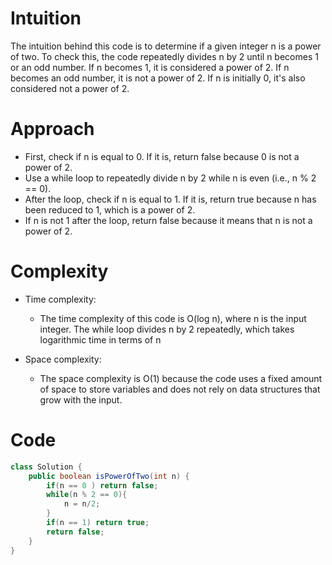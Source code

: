 # Intuition

The intuition behind this code is to determine if a given integer n is a power of two. To check this, the code repeatedly divides n by 2 until n becomes 1 or an odd number. If n becomes 1, it is considered a power of 2. If n becomes an odd number, it is not a power of 2. If n is initially 0, it's also considered not a power of 2.

# Approach

- First, check if n is equal to 0. If it is, return false because 0 is not a power of 2.
- Use a while loop to repeatedly divide n by 2 while n is even (i.e., n % 2 == 0).
- After the loop, check if n is equal to 1. If it is, return true because n has been reduced to 1, which is a power of 2.
- If n is not 1 after the loop, return false because it means that n is not a power of 2.

# Complexity

- Time complexity:

  - The time complexity of this code is O(log n), where n is the input integer. The while loop divides n by 2 repeatedly, which takes logarithmic time in terms of n

- Space complexity:
  - The space complexity is O(1) because the code uses a fixed amount of space to store variables and does not rely on data structures that grow with the input.

# Code

```java
class Solution {
    public boolean isPowerOfTwo(int n) {
        if(n == 0 ) return false;
        while(n % 2 == 0){
            n = n/2;
        }
        if(n == 1) return true;
        return false;
    }
}
```
